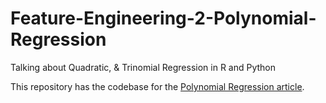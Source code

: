 # Feature-Engineering-2-Polynomial-Regression
Talking about Quadratic, &amp; Trinomial Regression in R and Python

This repository has the codebase for the [Polynomial Regression article](https://bowtiedraptor.substack.com/p/stepwise-regression?s=w).
